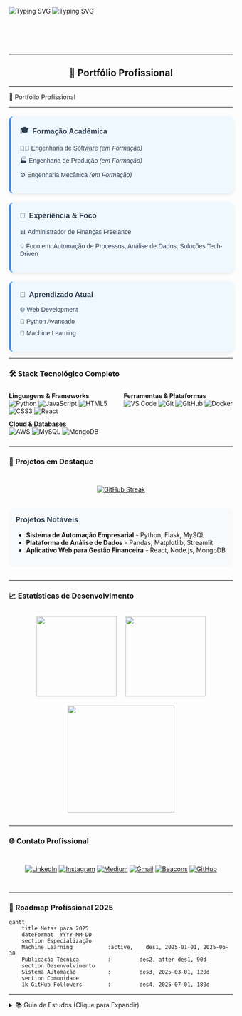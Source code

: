 

  <img src="https://readme-typing-svg.demolab.com?font=Fira+Code&size=28&pause=1000&color=0077B6&center=true&vCenter=true&width=600&lines=Oi,+Sou+Delbler+Ferreira;Desenvolvedor+dessa+p%C3%A1gina" 
       alt="Typing SVG">
  <img src="https://readme-typing-svg.demolab.com?font=Fira+Code&size=28&pause=1000&color=800080&center=true&vCenter=true&width=600&lines=Engenharia+Full-Stack;Especialidade+em+Automa%C3%A7%C3%A3o;Engenheiro+Multidisciplinar"
       alt="Typing SVG">
       <div align="center" style="display: flex; flex-wrap: wrap; justify-content: center; gap: 20px; margin: 30px 0;">

</div>

<hr>

<h2 style="text-align: center;">🚀 Portfólio Profissional</h2>
<hr>🚀 Portfólio Profissional</h2>
<hr>

<div style="display: flex; flex-wrap: wrap; gap: 20px; margin-top: 20px; font-family: Arial, sans-serif; color: #2c3e50; justify-content: flex-start;">

  <div style="flex: 1; min-width: 280px; background: #f0f8ff; padding: 20px; border-radius: 10px; border-left: 5px solid #4A90E2; box-shadow: 0 2px 8px rgba(0,0,0,0.1); text-align: left;">
    <h3 style="margin-top: 0; display: flex; align-items: center; gap: 8px; justify-content: flex-start;">
      <span>🎓</span> Formação Acadêmica
    </h3>
    <ul style="list-style: none; padding-left: 0;">
      <li style="margin-bottom: 10px; text-align: left;">👨‍💻 Engenharia de Software <em>(em Formação)</em></li>
      <li style="margin-bottom: 10px; text-align: left;">🏭 Engenharia de Produção <em>(em Formação)</em></li>
      <li style="text-align: left;">⚙️ Engenharia Mecânica <em>(em Formação)</em></li>
    </ul>
  </div>

  <div style="flex: 1; min-width: 280px; background: #f0f8ff; padding: 20px; border-radius: 10px; border-left: 5px solid #4A90E2; box-shadow: 0 2px 8px rgba(0,0,0,0.1); text-align: left;">
    <h3 style="margin-top: 0; display: flex; align-items: center; gap: 8px; justify-content: flex-start;">
      <span>💼</span> Experiência & Foco
    </h3>
    <ul style="list-style: none; padding-left: 0;">
      <li style="margin-bottom: 10px; text-align: left;">📊 Administrador de Finanças Freelance</li>
      <li style="text-align: left;">💡 Foco em: Automação de Processos, Análise de Dados, Soluções Tech-Driven</li>
    </ul>
  </div>

  <div style="flex: 1; min-width: 280px; background: #f0f8ff; padding: 20px; border-radius: 10px; border-left: 5px solid #4A90E2; box-shadow: 0 2px 8px rgba(0,0,0,0.1); text-align: left;">
    <h3 style="margin-top: 0; display: flex; align-items: center; gap: 8px; justify-content: flex-start;">
      <span>🌱</span> Aprendizado Atual
    </h3>
    <ul style="list-style: none; padding-left: 0;">
      <li style="margin-bottom: 10px; text-align: left;">🌐 Web Development</li>
      <li style="margin-bottom: 10px; text-align: left;">🐍 Python Avançado</li>
      <li style="text-align: left;">🤖 Machine Learning</li>
    </ul>
  </div>

</div>

<hr>

<h3 style="text-align: left;">🛠️ Stack Tecnológico Completo</h3>

<div style="display: grid; grid-template-columns: repeat(auto-fit, minmax(200px, 1fr)); gap: 12px; margin: 25px 0; text-align: left;">

  <div>
    <strong>Linguagens & Frameworks</strong><br>
    <img src="https://img.shields.io/badge/Python-3776AB?style=for-the-badge&logo=python&logoColor=white" alt="Python">
    <img src="https://img.shields.io/badge/JavaScript-F7DF1E?style=for-the-badge&logo=javascript&logoColor=black" alt="JavaScript">
    <img src="https://img.shields.io/badge/HTML5-E34F26?style=for-the-badge&logo=html5&logoColor=white" alt="HTML5">
    <img src="https://img.shields.io/badge/CSS3-1572B6?style=for-the-badge&logo=css3&logoColor=white" alt="CSS3">
    <img src="https://img.shields.io/badge/React-61DAFB?style=for-the-badge&logo=react&logoColor=black" alt="React">
  </div>

  <div>
    <strong>Ferramentas & Plataformas</strong><br>
    <img src="https://img.shields.io/badge/VS_Code-007ACC?style=for-the-badge&logo=visual-studio-code&logoColor=white" alt="VS Code">
    <img src="https://img.shields.io/badge/Git-F05032?style=for-the-badge&logo=git&logoColor=white" alt="Git">
    <img src="https://img.shields.io/badge/GitHub-181717?style=for-the-badge&logo=github&logoColor=white" alt="GitHub">
    <img src="https://img.shields.io/badge/Docker-2496ED?style=for-the-badge&logo=docker&logoColor=white" alt="Docker">
  </div>

  <div>
    <strong>Cloud & Databases</strong><br>
    <img src="https://img.shields.io/badge/AWS-232F3E?style=for-the-badge&logo=amazon-aws&logoColor=white" alt="AWS">
    <img src="https://img.shields.io/badge/MySQL-4479A1?style=for-the-badge&logo=mysql&logoColor=white" alt="MySQL">
    <img src="https://img.shields.io/badge/MongoDB-47A248?style=for-the-badge&logo=mongodb&logoColor=white" alt="MongoDB">
  </div>

</div>

<hr>

### 📌 Projetos em Destaque

<div style="display: flex; flex-wrap: wrap; gap: 20px; justify-content: center; margin: 30px 0;">

[![GitHub Streak](https://streak-stats.demolab.com?user=delblerferreira&theme=blueberry&hide_border=true&locale=pt_BR)](https://git.io/streak-stats)

<div style="background: #f8f9fa; padding: 15px; border-radius: 10px; width: 100%;">
  <h3 style="margin-top: 0; color: #2c3e50;">Projetos Notáveis</h3>
  <ul>
    <li><strong>Sistema de Automação Empresarial</strong> - Python, Flask, MySQL</li>
    <li><strong>Plataforma de Análise de Dados</strong> - Pandas, Matplotlib, Streamlit</li>
    <li><strong>Aplicativo Web para Gestão Financeira</strong> - React, Node.js, MongoDB</li>
  </ul>
</div>

</div>

---

### 📈 Estatísticas de Desenvolvimento

<div align="center" style="display: flex; flex-wrap: wrap; justify-content: center; gap: 20px; margin: 30px 0;">

<img height="180em" src="https://github-readme-stats.vercel.app/api?username=delblerferreira&show_icons=true&theme=radical&include_all_commits=true&count_private=true&hide_border=true"/>

<img height="180em" src="https://github-readme-stats.vercel.app/api/top-langs/?username=delblerferreira&layout=compact&langs_count=8&theme=radical&hide_border=true"/>

<img src="https://github-readme-activity-graph.vercel.app/graph?username=delblerferreira&theme=react&hide_border=true&area=true" height="240em"/>

</div>

---

### 🌐 Contato Profissional

<div align="center" style="display: flex; flex-wrap: wrap; justify-content: center; gap: 12px; margin: 30px 0;">

[![LinkedIn](https://img.shields.io/badge/LinkedIn-0077B5?style=for-the-badge&logo=linkedin&logoColor=white)](https://www.linkedin.com/in/delbler-ferreira-consultor)
[![Instagram](https://img.shields.io/badge/Instagram-E4405F?style=for-the-badge&logo=instagram&logoColor=white)](https://www.instagram.com/delbler_ferreira)
[![Medium](https://img.shields.io/badge/Medium-000000?style=for-the-badge&logo=medium&logoColor=white)](https://medium.com/@delblerferreira9)
[![Gmail](https://img.shields.io/badge/Gmail-D14836?style=for-the-badge&logo=gmail&logoColor=white)](mailto:delblerferreira9@gmail.com)
[![Beacons](https://img.shields.io/badge/Portfólio-6A52FF?style=for-the-badge&logo=beacons&logoColor=white)](https://beacons.ai/delblerferreira)
[![GitHub](https://img.shields.io/badge/GitHub-181717?style=for-the-badge&logo=github&logoColor=white)](https://github.com/delblerferreira)

</div>

---

### 🎯 Roadmap Profissional 2025

```mermaid
gantt
    title Metas para 2025
    dateFormat  YYYY-MM-DD
    section Especialização
    Machine Learning           :active,    des1, 2025-01-01, 2025-06-30
    Publicação Técnica         :         des2, after des1, 90d
    section Desenvolvimento
    Sistema Automação          :         des3, 2025-03-01, 120d
    section Comunidade
    1k GitHub Followers        :         des4, 2025-07-01, 180d
```

---

<details>
<summary>📚 Guia de Estudos (Clique para Expandir)</summary>

<table>
  <thead>
    <tr>
      <th style="background-color:#4A90E2; color:white; padding:8px; border:1px solid #4A90E2;">Assunto</th>
      <th style="background-color:#4A90E2; color:white; padding:8px; border:1px solid #4A90E2;">Tempo (h)</th>
      <th style="background-color:#4A90E2; color:white; padding:8px; border:1px solid #4A90E2;">Período</th>
      <th style="background-color:#4A90E2; color:white; padding:8px; border:1px solid #4A90E2;">Status</th>
    </tr>
  </thead>
  <tbody>
    <tr>
      <td style="border:1px solid #4A90E2; padding:8px;">Leitura Técnica</td>
      <td style="border:1px solid #4A90E2; padding:8px;">1h</td>
      <td style="border:1px solid #4A90E2; padding:8px;">02/2025 a 05/2025</td>
      <td style="border:1px solid #4A90E2; padding:8px; background-color:#5bc0de; color:white;">Concluido</td>
    </tr>
    <tr>
      <td style="border:1px solid #4A90E2; padding:8px;">Prática de Codificação</td>
      <td style="border:1px solid #4A90E2; padding:8px;">2h</td>
      <td style="border:1px solid #4A90E2; padding:8px;">02/2025 a 12/2025</td>
      <td style="border:1px solid #4A90E2; padding:8px; background-color:#5bc0de; color:white;">Em Andamento</td>
    </tr>
    <tr>
      <td style="border:1px solid #4A90E2; padding:8px;">Revisão de Algoritmos</td>
      <td style="border:1px solid #4A90E2; padding:8px;">30min</td>
      <td style="border:1px solid #4A90E2; padding:8px;">02/2025 a 10/2025</td>
      <td style="border:1px solid #4A90E2; padding:8px; background-color:#5bc0de; color:white;">Em Andamento</td>
    </tr>
  </tbody>
</table>

---

### 📊 Andamento do Estudo (Gráfico Customizado)

```mermaid
gantt
    title Progresso dos Estudos
    dateFormat  YYYY-MM-DD
    axisFormat  %m/%Y
    section Leitura Técnica
    Concluido           :active,    lt, 2025-02-01, 2025-05-31
    section Prática de Codificação
    Em Andamento           :active,    pc, 2025-02-01, 2025-12-31
    section Revisão de Algoritmos
    Em Andamento           :active,    ra, 2025-02-01, 2025-10-31
